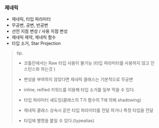 ### 제네릭
- 제네릭, 타입 파라미터
- 무공변, 공변, 반공변
- 선언 지점 변성 / 사용 지점 변성
- 제네릭 제약, 제네릭 함수
- 타입 소거, Star Projection

> tip.
> 
> - 코틀린에서는 Raw 타입 사용이 불가능
> (타입 파라미터를 사용하지 않고 인스턴스화 하는것 )
> 
> - 변성을 부여하지 않았다면 제네릭 클래스는 기본적으로 무공변
> 
> - inline, reified 키워드를 이용해 타입 소거를 일부 막을 수 있다.
> 
> - 타입 파라미터 섀도잉(클래스의 T가 함수의 T에 의해 shadowing)
> 
> - 제네릭 클래스 상속시 같은 타입 파라미터를 전달 하거나 특정 타입을 전달
> 
> - 타입에 별명을 붙일 수 있다.(typealias)